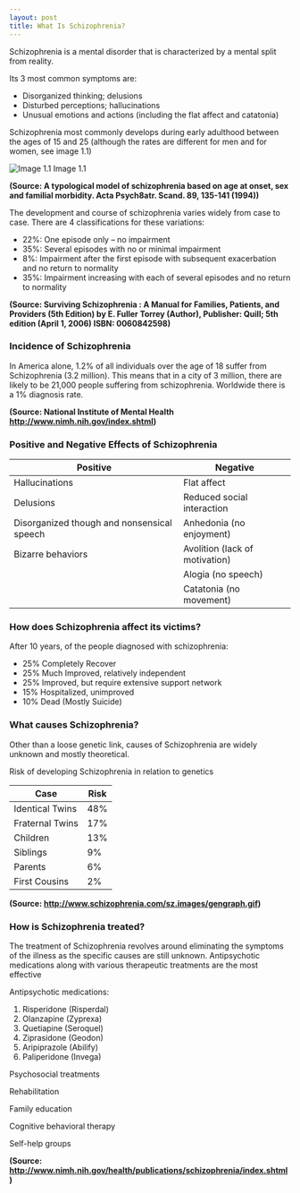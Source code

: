 ```yaml
---
layout: post
title: What Is Schizophrenia?
---
```

Schizophrenia is a mental disorder that is characterized by a mental split from reality. 

Its 3 most common symptoms are:

 * Disorganized thinking; delusions
 * Disturbed perceptions; hallucinations
 * Unusual emotions and actions (including the flat affect and catatonia)

 Schizophrenia most commonly develops during early adulthood between the ages of 15 and 25 (although the rates are different for men and for women, see image 1.1)
 
![Image 1.1](http://www.schizophrenia.com/photos/szage.onset.gif "Image 1.1") 
 Image 1.1
 
**(Source: A typological model of schizophrenia based on age at onset, sex and familial morbidity. Acta Psych8atr. Scand. 89, 135-141 (1994))**

The development and course of schizophrenia varies widely from case to case. There are 4 classifications for these variations:
 * 22%: One episode only – no impairment
 * 35%: Several episodes with no or minimal impairment
 * 8%: Impairment after the first episode with subsequent exacerbation and no return to normality
 * 35%: Impairment increasing with each of several episodes and no return to normality

 **(Source: Surviving Schizophrenia : A Manual for Families, Patients, and Providers (5th Edition) by E. Fuller Torrey (Author), Publisher: Quill; 5th edition (April 1, 2006) ISBN: 0060842598)**


### Incidence of Schizophrenia

In America alone, 1.2% of all individuals over the age of 18 suffer from Schizophrenia (3.2 million).
This means that in a city of 3 million, there are likely to be 21,000 people suffering from schizophrenia. 
Worldwide there is a 1% diagnosis rate.

**(Source: National Institute of Mental Health http://www.nimh.nih.gov/index.shtml)**


### Positive and Negative Effects of Schizophrenia

| Positive | Negative |
| -------- | -------- |
| Hallucinations | Flat affect |
| Delusions | Reduced social interaction |
| Disorganized though and nonsensical speech | Anhedonia (no enjoyment) |
| Bizarre behaviors | Avolition (lack of motivation) |
|          | Alogia (no speech) |
|          | Catatonia (no movement) |


### How does Schizophrenia affect its victims?

After 10 years, of the people diagnosed with schizophrenia:
 * 25% Completely Recover
 * 25% Much Improved, relatively independent
 * 25% Improved, but require extensive support network
 * 15% Hospitalized, unimproved
 * 10% Dead (Mostly Suicide)

### What causes Schizophrenia?

Other than a loose genetic link, causes of Schizophrenia are widely unknown and mostly theoretical.

Risk of developing Schizophrenia in relation to genetics

| Case | Risk |
| ---- | ---- |
| Identical Twins | 48% |
| Fraternal Twins | 17% |
| Children | 13% |
| Siblings | 9% |
| Parents | 6% |
| First Cousins | 2% |

**(Source: http://www.schizophrenia.com/sz.images/gengraph.gif)**


### How is Schizophrenia treated?

The treatment of Schizophrenia revolves around eliminating the symptoms of the illness as the specific causes are still unknown. Antipsychotic medications along with various therapeutic  treatments are the most effective

Antipsychotic medications:
 1. Risperidone (Risperdal)
 2. Olanzapine (Zyprexa)
 3. Quetiapine (Seroquel)
 4. Ziprasidone (Geodon)
 5. Aripiprazole (Abilify)
 6. Paliperidone (Invega)
 
Psychosocial treatments

Rehabilitation

Family education

Cognitive behavioral therapy

Self-help groups

**(Source: http://www.nimh.nih.gov/health/publications/schizophrenia/index.shtml)**
